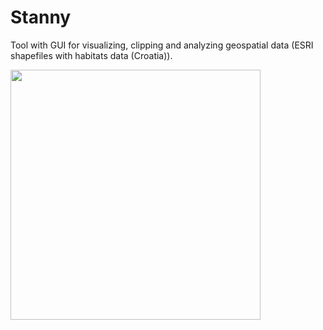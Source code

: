 # Stanny
 Tool with GUI for visualizing, clipping and analyzing geospatial data (ESRI shapefiles with habitats data (Croatia)).
 
 
 <img src="https://i.imgur.com/l30XxFq.png" width="400">
